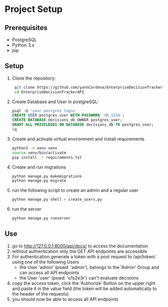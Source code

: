 # Project Setup

## Prerequisites

- PostgreSQL
- Python 3.x
- pip


## Setup
1. Clone the repository:
   ```sh
    git clone https://github.com/yannCardona/EnterpriseDecisionTrackerAPI.git
    cd EnterpriseDecisionTrackerAPI
    ```

3. Create Database and User in postgreSQL:
    ```sql
    psql -U 'your postgres login'
    CREATE USER postgres_user WITH PASSWORD 'db_1234';
    CREATE DATABASE decisions_db OWNER postgres_user;
    GRANT ALL PRIVILEGES ON DATABASE decisions_db TO postgres_user;
    \q
    ```

4. Create and activate virtual environment and install requirements 
    ```sh
    python3 -m venv venv
    source venv/bin/activate
    pip install -r requirements.txt
    ```

5. Create and run migrations
    ```sh
    python manage.py makemigrations
    python manage.py migrate
    ```

7. run the following script to create an admin and a regular user
    ```sh
    python manage.py shell < create_users.py
    ```
    
9. run the server
    ```sh
    python manage.py runserver
    ```

## Use

1. go to http://127.0.0.1:8000/api/docs/ to access the documentation
2. without authentication only the GET API endpoints are accessible 
3. For authentication generate a token with a post request to /api/token/ using one of the following Users
	- the User 'admin' (pswd: 'admin'), belongs to the 'Admin' Group and can access all API endpoints
	- the User 'user' (pswd: 'u1s2e3r') can't evaluate decisions
4. copy the access token, click the 'Authorize' Button on the upper right and paste it in the value field (the token will be added automatically to the header of the requests)
5. you should now be able to access all API endpoints
